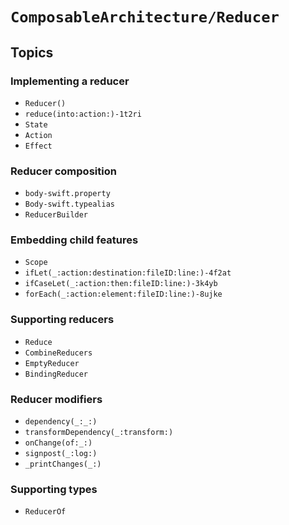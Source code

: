 # ``ComposableArchitecture/Reducer``

## Topics

### Implementing a reducer

- ``Reducer()``
- ``reduce(into:action:)-1t2ri``
- ``State``
- ``Action``
- ``Effect``

### Reducer composition

- ``body-swift.property``
- ``Body-swift.typealias``
- ``ReducerBuilder``

### Embedding child features

- ``Scope``
- ``ifLet(_:action:destination:fileID:line:)-4f2at``
- ``ifCaseLet(_:action:then:fileID:line:)-3k4yb``
- ``forEach(_:action:element:fileID:line:)-8ujke``

### Supporting reducers

- ``Reduce``
- ``CombineReducers``
- ``EmptyReducer``
- ``BindingReducer``

### Reducer modifiers

- ``dependency(_:_:)``
- ``transformDependency(_:transform:)``
- ``onChange(of:_:)``
- ``signpost(_:log:)``
- ``_printChanges(_:)``

### Supporting types

- ``ReducerOf``
